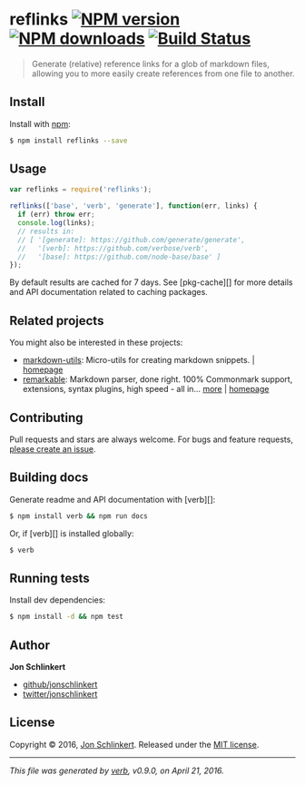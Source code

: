 # reflinks [![NPM version](https://img.shields.io/npm/v/reflinks.svg?style=flat)](https://www.npmjs.com/package/reflinks) [![NPM downloads](https://img.shields.io/npm/dm/reflinks.svg?style=flat)](https://npmjs.org/package/reflinks) [![Build Status](https://img.shields.io/travis/jonschlinkert/reflinks.svg?style=flat)](https://travis-ci.org/jonschlinkert/reflinks)

> Generate (relative) reference links for a glob of markdown files, allowing you to more easily create references from one file to another.

## Install

Install with [npm](https://www.npmjs.com/):

```sh
$ npm install reflinks --save
```

## Usage

```js
var reflinks = require('reflinks');

reflinks(['base', 'verb', 'generate'], function(err, links) {
  if (err) throw err;
  console.log(links);
  // results in:
  // [ '[generate]: https://github.com/generate/generate',
  //   '[verb]: https://github.com/verbose/verb',
  //   '[base]: https://github.com/node-base/base' ]
});
```

By default results are cached for 7 days. See [pkg-cache][] for more details and API documentation related to caching packages.

## Related projects

You might also be interested in these projects:

* [markdown-utils](https://www.npmjs.com/package/markdown-utils): Micro-utils for creating markdown snippets. | [homepage](https://github.com/jonschlinkert/markdown-utils)
* [remarkable](https://www.npmjs.com/package/remarkable): Markdown parser, done right. 100% Commonmark support, extensions, syntax plugins, high speed - all in… [more](https://www.npmjs.com/package/remarkable) | [homepage](https://github.com/jonschlinkert/remarkable)

## Contributing

Pull requests and stars are always welcome. For bugs and feature requests, [please create an issue](https://github.com/jonschlinkert/reflinks/issues/new).

## Building docs

Generate readme and API documentation with [verb][]:

```sh
$ npm install verb && npm run docs
```

Or, if [verb][] is installed globally:

```sh
$ verb
```

## Running tests

Install dev dependencies:

```sh
$ npm install -d && npm test
```

## Author

**Jon Schlinkert**

* [github/jonschlinkert](https://github.com/jonschlinkert)
* [twitter/jonschlinkert](http://twitter.com/jonschlinkert)

## License

Copyright © 2016, [Jon Schlinkert](https://github.com/jonschlinkert).
Released under the [MIT license](https://github.com/jonschlinkert/reflinks/blob/master/LICENSE).

***

_This file was generated by [verb](https://github.com/verbose/verb), v0.9.0, on April 21, 2016._